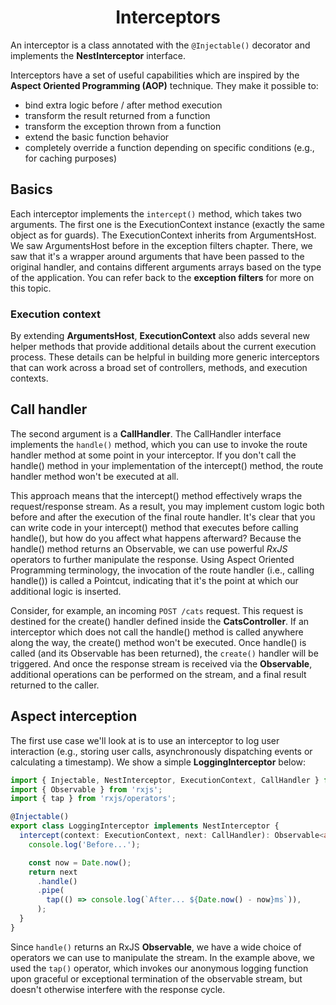 <link rel="stylesheet" href="https://cdn.jsdelivr.net/npm/bootstrap-icons@1.5.0/font/bootstrap-icons.css">
<link rel="stylesheet" href="../source.css">

<h1 style="text-align:center">Interceptors</h1>

An interceptor is a class annotated with the ``@Injectable()`` decorator and implements the **NestInterceptor** interface.

Interceptors have a set of useful capabilities which are inspired by the **Aspect Oriented Programming (AOP)** technique. They make it possible to:
  * bind extra logic before / after method execution
  * transform the result returned from a function
  * transform the exception thrown from a function
  * extend the basic function behavior
  * completely override a function depending on specific conditions (e.g., for caching purposes)

## Basics
Each interceptor implements the ``intercept()`` method, which takes two arguments. The first one is the ExecutionContext instance (exactly the same object as for guards). The ExecutionContext inherits from ArgumentsHost. We saw ArgumentsHost before in the exception filters chapter. There, we saw that it's a wrapper around arguments that have been passed to the original handler, and contains different arguments arrays based on the type of the application. You can refer back to the **exception filters** for more on this topic.


### Execution context
By extending **ArgumentsHost**, **ExecutionContext** also adds several new helper methods that provide additional details about the current execution process. These details can be helpful in building more generic interceptors that can work across a broad set of controllers, methods, and execution contexts.

## Call handler
The second argument is a **CallHandler**. The CallHandler interface implements the ``handle()`` method, which you can use to invoke the route handler method at some point in your interceptor. If you don't call the handle() method in your implementation of the intercept() method, the route handler method won't be executed at all.

This approach means that the intercept() method effectively wraps the request/response stream. As a result, you may implement custom logic both before and after the execution of the final route handler. It's clear that you can write code in your intercept() method that executes before calling handle(), but how do you affect what happens afterward? Because the handle() method returns an Observable, we can use powerful *RxJS* operators to further manipulate the response. Using Aspect Oriented Programming terminology, the invocation of the route handler (i.e., calling handle()) is called a Pointcut, indicating that it's the point at which our additional logic is inserted.

Consider, for example, an incoming ``POST /cats`` request. This request is destined for the create() handler defined inside the **CatsController**. If an interceptor which does not call the handle() method is called anywhere along the way, the create() method won't be executed. Once handle() is called (and its Observable has been returned), the ``create()`` handler will be triggered. And once the response stream is received via the **Observable**, additional operations can be performed on the stream, and a final result returned to the caller.

## Aspect interception
The first use case we'll look at is to use an interceptor to log user interaction (e.g., storing user calls, asynchronously dispatching events or calculating a timestamp). We show a simple **LoggingInterceptor** below:
```ts
import { Injectable, NestInterceptor, ExecutionContext, CallHandler } from '@nestjs/common';
import { Observable } from 'rxjs';
import { tap } from 'rxjs/operators';

@Injectable()
export class LoggingInterceptor implements NestInterceptor {
  intercept(context: ExecutionContext, next: CallHandler): Observable<any> {
    console.log('Before...');

    const now = Date.now();
    return next
      .handle()
      .pipe(
        tap(() => console.log(`After... ${Date.now() - now}ms`)),
      );
  }
}
```
Since ``handle()`` returns an RxJS **Observable**, we have a wide choice of operators we can use to manipulate the stream. In the example above, we used the ``tap()`` operator, which invokes our anonymous logging function upon graceful or exceptional termination of the observable stream, but doesn't otherwise interfere with the response cycle.














